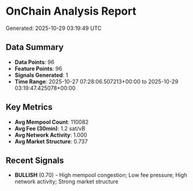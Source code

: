 # OnChain Analysis Report
Generated: 2025-10-29 03:19:49 UTC

## Data Summary
- **Data Points**: 96
- **Feature Points**: 96
- **Signals Generated**: 1
- **Time Range**: 2025-10-27 07:28:06.507213+00:00 to 2025-10-29 03:19:47.425078+00:00

## Key Metrics
- **Avg Mempool Count**: 110082
- **Avg Fee (30min)**: 1.2 sat/vB
- **Avg Network Activity**: 1.000
- **Avg Market Structure**: 0.737

## Recent Signals
- **BULLISH** (0.70) - High mempool congestion; Low fee pressure; High network activity; Strong market structure
